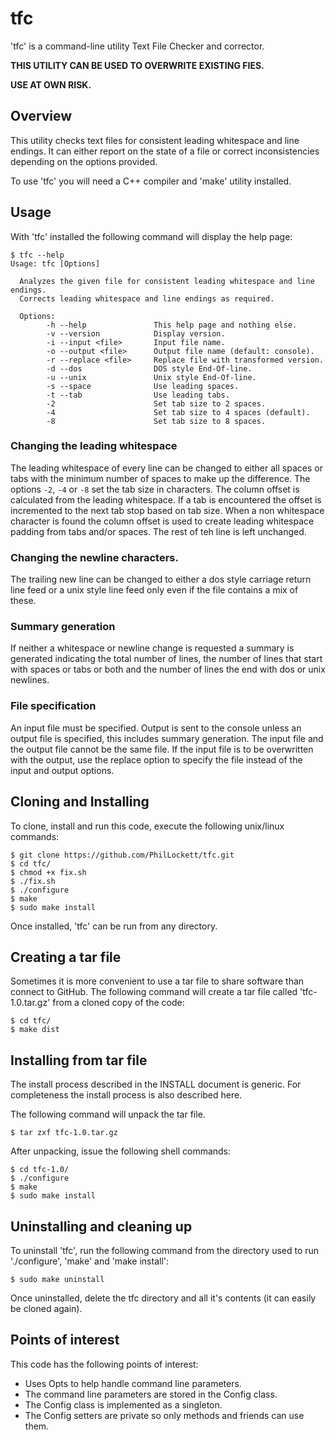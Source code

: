 # tfc
'tfc' is a command-line utility Text File Checker and corrector.

**THIS UTILITY CAN BE USED TO OVERWRITE EXISTING FIES.**

**USE AT OWN RISK.**

## Overview
This utility checks text files for consistent leading whitespace and line 
endings. It can either report on the state of a file or correct inconsistencies
depending on the options provided.

To use 'tfc' you will need a C++ compiler and 'make' utility installed. 

## Usage
With 'tfc' installed the following command will display the help page:

    $ tfc --help
    Usage: tfc [Options]
    
      Analyzes the given file for consistent leading whitespace and line endings.
      Corrects leading whitespace and line endings as required.
    
      Options:
            -h --help               This help page and nothing else.
            -v --version            Display version.
            -i --input <file>       Input file name.
            -o --output <file>      Output file name (default: console).
            -r --replace <file>     Replace file with transformed version.
            -d --dos                DOS style End-Of-line.
            -u --unix               Unix style End-Of-line.
            -s --space              Use leading spaces.
            -t --tab                Use leading tabs.
            -2                      Set tab size to 2 spaces.
            -4                      Set tab size to 4 spaces (default).
            -8                      Set tab size to 8 spaces.

### Changing the leading whitespace
The leading whitespace of every line can be changed to either all spaces or
tabs with the minimum number of spaces to make up the difference. The options
`-2`, `-4` or `-8` set the tab size in characters. The column offset is
calculated from the leading whitespace. If a tab is encountered the offset is
incremented to the next tab stop based on tab size. When a non whitespace
character is found the column offset is used to create leading whitespace
padding from tabs and/or spaces. The rest of teh line is left unchanged.

### Changing the newline characters.
The trailing new line can be changed to either a dos style carriage return line
feed or a unix style line feed only even if the file contains a mix of these.

### Summary generation
If neither a whitespace or newline change is requested a summary is generated
indicating the total number of lines, the number of lines that start with
spaces or tabs or both and the number of lines the end with dos or unix
newlines.

### File specification
An input file must be specified. Output is sent to the console unless an output
file is specified, this includes summary generation. The input file and the 
output file cannot be the same file. If the input file is to be overwritten
with the output, use the replace option to specify the file instead of the
input and output options.

## Cloning and Installing
To clone, install and run this code, execute the following unix/linux commands:

    $ git clone https://github.com/PhilLockett/tfc.git
    $ cd tfc/
    $ chmod +x fix.sh
    $ ./fix.sh
    $ ./configure
    $ make
    $ sudo make install

Once installed, 'tfc' can be run from any directory.

## Creating a tar file
Sometimes it is more convenient to use a tar file to share software than 
connect to GitHub. The following command will create a tar file called 
'tfc-1.0.tar.gz' from a cloned copy of the code:

    $ cd tfc/
    $ make dist

## Installing from tar file
The install process described in the INSTALL document is generic. For 
completeness the install process is also described here.

The following command will unpack the tar file.

    $ tar zxf tfc-1.0.tar.gz

After unpacking, issue the following shell commands:

    $ cd tfc-1.0/
    $ ./configure
    $ make
    $ sudo make install

## Uninstalling and cleaning up
To uninstall 'tfc', run the following command from the directory used to run
'./configure', 'make' and 'make install':

    $ sudo make uninstall

Once uninstalled, delete the tfc directory and all it's contents (it can easily
be cloned again).

## Points of interest
This code has the following points of interest:

  * Uses Opts to help handle command line parameters.
  * The command line parameters are stored in the Config class.
  * The Config class is implemented as a singleton.
  * The Config setters are private so only methods and friends can use them.
